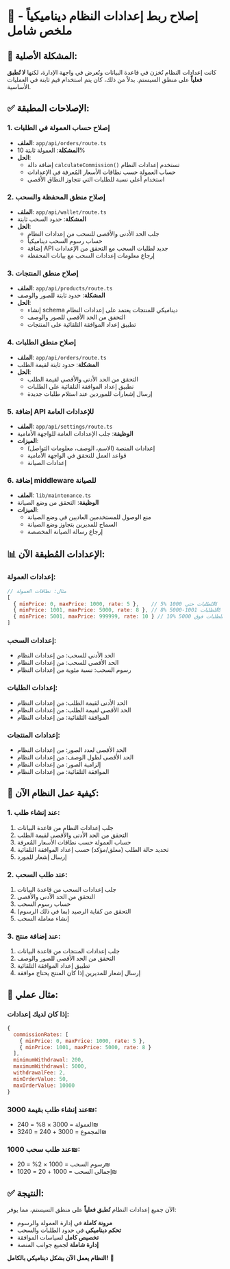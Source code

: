 # 🔧 إصلاح ربط إعدادات النظام ديناميكياً - ملخص شامل

## 🎯 **المشكلة الأصلية:**
كانت إعدادات النظام تُخزن في قاعدة البيانات وتُعرض في واجهة الإدارة، لكنها **لا تُطبق فعلياً** على منطق السيستم. بدلاً من ذلك، كان يتم استخدام قيم ثابتة في العمليات الأساسية.

## ✅ **الإصلاحات المطبقة:**

### 1. **إصلاح حساب العمولة في الطلبات** 
- **الملف**: `app/api/orders/route.ts`
- **المشكلة**: العمولة ثابتة 10%
- **الحل**: 
  - إضافة دالة `calculateCommission()` تستخدم إعدادات النظام
  - حساب العمولة حسب نطاقات الأسعار المُعرفة في الإعدادات
  - استخدام أعلى نسبة للطلبات التي تتجاوز النطاق الأقصى

### 2. **إصلاح منطق المحفظة والسحب**
- **الملف**: `app/api/wallet/route.ts`
- **المشكلة**: حدود السحب ثابتة
- **الحل**:
  - جلب الحد الأدنى والأقصى للسحب من إعدادات النظام
  - حساب رسوم السحب ديناميكياً
  - إضافة API جديد لطلبات السحب مع التحقق من الإعدادات
  - إرجاع معلومات إعدادات السحب مع بيانات المحفظة

### 3. **إصلاح منطق المنتجات**
- **الملف**: `app/api/products/route.ts`
- **المشكلة**: حدود ثابتة للصور والوصف
- **الحل**:
  - إنشاء schema ديناميكي للمنتجات يعتمد على إعدادات النظام
  - التحقق من الحد الأقصى للصور والوصف
  - تطبيق إعداد الموافقة التلقائية على المنتجات

### 4. **إصلاح منطق الطلبات**
- **الملف**: `app/api/orders/route.ts`
- **المشكلة**: حدود ثابتة لقيمة الطلب
- **الحل**:
  - التحقق من الحد الأدنى والأقصى لقيمة الطلب
  - تطبيق إعداد الموافقة التلقائية على الطلبات
  - إرسال إشعارات للموردين عند استلام طلبات جديدة

### 5. **إضافة API للإعدادات العامة**
- **الملف**: `app/api/settings/route.ts`
- **الوظيفة**: جلب الإعدادات العامة للواجهة الأمامية
- **الميزات**:
  - إعدادات المنصة (الاسم، الوصف، معلومات التواصل)
  - قواعد العمل للتحقق في الواجهة الأمامية
  - إعدادات الصيانة

### 6. **إضافة middleware للصيانة**
- **الملف**: `lib/maintenance.ts`
- **الوظيفة**: التحقق من وضع الصيانة
- **الميزات**:
  - منع الوصول للمستخدمين العاديين في وضع الصيانة
  - السماح للمديرين بتجاوز وضع الصيانة
  - إرجاع رسالة الصيانة المخصصة

## 📊 **الإعدادات المُطبقة الآن:**

### **إعدادات العمولة:**
```javascript
// مثال: نطاقات العمولة
[
  { minPrice: 0, maxPrice: 1000, rate: 5 },    // 5% للطلبات حتى 1000₪
  { minPrice: 1001, maxPrice: 5000, rate: 8 }, // 8% للطلبات 1001-5000₪
  { minPrice: 5001, maxPrice: 999999, rate: 10 } // 10% للطلبات فوق 5000₪
]
```

### **إعدادات السحب:**
- الحد الأدنى للسحب: من إعدادات النظام
- الحد الأقصى للسحب: من إعدادات النظام  
- رسوم السحب: نسبة مئوية من إعدادات النظام

### **إعدادات الطلبات:**
- الحد الأدنى لقيمة الطلب: من إعدادات النظام
- الحد الأقصى لقيمة الطلب: من إعدادات النظام
- الموافقة التلقائية: من إعدادات النظام

### **إعدادات المنتجات:**
- الحد الأقصى لعدد الصور: من إعدادات النظام
- الحد الأقصى لطول الوصف: من إعدادات النظام
- إلزامية الصور: من إعدادات النظام
- الموافقة التلقائية: من إعدادات النظام

## 🔄 **كيفية عمل النظام الآن:**

### **1. عند إنشاء طلب:**
1. جلب إعدادات النظام من قاعدة البيانات
2. التحقق من الحد الأدنى والأقصى لقيمة الطلب
3. حساب العمولة حسب نطاقات الأسعار المُعرفة
4. تحديد حالة الطلب (معلق/مؤكد) حسب إعداد الموافقة التلقائية
5. إرسال إشعار للمورد

### **2. عند طلب السحب:**
1. جلب إعدادات السحب من قاعدة البيانات
2. التحقق من الحد الأدنى والأقصى
3. حساب رسوم السحب
4. التحقق من كفاية الرصيد (بما في ذلك الرسوم)
5. إنشاء معاملة السحب

### **3. عند إضافة منتج:**
1. جلب إعدادات المنتجات من قاعدة البيانات
2. التحقق من الحد الأقصى للصور والوصف
3. تطبيق إعداد الموافقة التلقائية
4. إرسال إشعار للمديرين إذا كان المنتج يحتاج موافقة

## 🎨 **مثال عملي:**

### **إذا كان لديك إعدادات:**
```javascript
{
  commissionRates: [
    { minPrice: 0, maxPrice: 1000, rate: 5 },
    { minPrice: 1001, maxPrice: 5000, rate: 8 }
  ],
  minimumWithdrawal: 200,
  maximumWithdrawal: 5000,
  withdrawalFee: 2,
  minOrderValue: 50,
  maxOrderValue: 10000
}
```

### **عند إنشاء طلب بقيمة 3000₪:**
- العمولة = 3000 × 8% = 240₪
- المجموع = 3000 + 240 = 3240₪

### **عند طلب سحب 1000₪:**
- رسوم السحب = 1000 × 2% = 20₪
- إجمالي السحب = 1000 + 20 = 1020₪

## ✅ **النتيجة:**
الآن جميع إعدادات النظام **تُطبق فعلياً** على منطق السيستم، مما يوفر:
- **مرونة كاملة** في إدارة العمولة والرسوم
- **تحكم ديناميكي** في حدود الطلبات والسحب
- **تخصيص كامل** لسياسات الموافقة
- **إدارة شاملة** لجميع جوانب المنصة

**النظام يعمل الآن بشكل ديناميكي بالكامل!** 🎉 